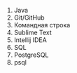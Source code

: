 1. Java
1. Git/GitHub
1. Командная строка
1. Sublime Text
1. Intellij IDEA
1. SQL
1. PostgreSQL
1. psql
